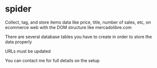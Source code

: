 # spider

Collect, tag, and store items data like price, title, number of sales, etc, on ecommerce web with the DOM structure like mercadolibre.com

There are several database tables you have to create in order to store the data properly

URLs must be updated

You can contact me for full details on the setup
